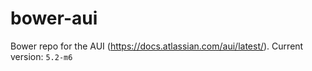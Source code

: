 bower-aui
=========

Bower repo for the AUI (https://docs.atlassian.com/aui/latest/). Current version: `5.2-m6`

